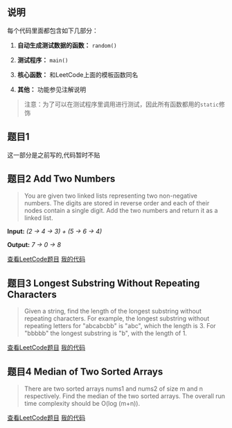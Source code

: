 ## 说明
每个代码里面都包含如下几部分：

1. **自动生成测试数据的函数：** ```random()```

2. **测试程序：** ```main()```

3. **核心函数：** 和LeetCode上面的模板函数同名

4. **其他：** 功能参见注解说明

> 注意：为了可以在测试程序里调用进行测试，因此所有函数都用的```static```修饰

## 题目1
这一部分是之前写的,代码暂时不贴

## 题目2 Add Two Numbers
> You are given two linked lists representing two non-negative numbers. The digits are stored in reverse order and each of their nodes contain a single digit. Add the two numbers and return it as a linked list.
> 
**Input:** *(2 -> 4 -> 3) + (5 -> 6 -> 4)*
> 
**Output:** *7 -> 0 -> 8*

[查看LeetCode题目](https://leetcode.com/problems/add-two-numbers/) [我的代码](https://github.com/nomadlx/LeetCode-java/blob/master/src/nomadlx/leetcode/_02AddTwoNumbers/Solution.java)

## 题目3 Longest Substring Without Repeating Characters
> Given a string, find the length of the longest substring without repeating characters. For example, the longest substring without repeating letters for "abcabcbb" is "abc", which the length is 3. For "bbbbb" the longest substring is "b", with the length of 1.

[查看LeetCode题目](https://leetcode.com/problems/longest-substring-without-repeating-characters/) [我的代码](https://github.com/nomadlx/LeetCode-java/blob/master/src/nomadlx/leetcode/_03LongestSubstringWithoutRepeatingCharacters/Solution.java)

## 题目4 Median of Two Sorted Arrays
> There are two sorted arrays nums1 and nums2 of size m and n respectively. Find the median of the two sorted arrays. The overall run time complexity should be O(log (m+n)).

[查看LeetCode题目](https://leetcode.com/problems/median-of-two-sorted-arrays/) [我的代码](https://github.com/nomadlx/LeetCode-java/blob/master/src/nomadlx/leetcode/_04MedianofTwoSortedArrays/Solution.java)